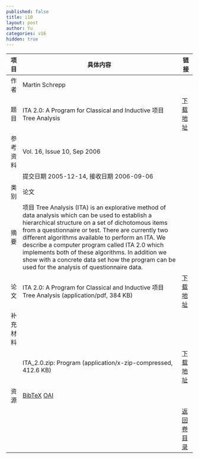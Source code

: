 ```yaml
---
published: false
title: i10
layout: post
author: Yu
categories: v16
hidden: true
---
```


| 项目 | 具体内容 | 链接 |
|---:|---|---|
| 作者 | Martin Schrepp| |
| 题目 |ITA 2.0: A Program for Classical and Inductive 项目 Tree Analysis | [下载地址](http://www.jstatsoft.org/v16/i10/paper) |
| 参考资料 |Vol. 16, Issue 10, Sep 2006 | |
| | 提交日期 2005-12-14, 接收日期 2006-09-06| | 
| 类别 | 论文| |
| 摘要 | 项目 Tree Analysis (ITA) is an explorative method of data analysis which can be used to establish a hierarchical structure on a set of dichotomous items from a questionnaire or test. There are currently two different algorithms available to perform an ITA. We describe a computer program called ITA 2.0 which implements both of these algorithms.  In addition we show with a concrete data set how the program can be used for the analysis of questionnaire data.| |
| 论文 | ITA 2.0: A Program for Classical and Inductive 项目 Tree Analysis  (application/pdf, 384 KB)| [下载地址](http://www.jstatsoft.org/v16/i10/paper) |
| 补充材料 | | |
| |ITA_2.0.zip: Program  (application/x-zip-compressed, 412.6 KB)|  [下载地址](http://www.jstatsoft.org/v16/i10/supp/1) |
| 资源 | [BibTeX](http://www.jstatsoft.org/v16/i10/bibtex) [OAI](http://www.jstatsoft.org/oai?verb=GetRecord&identifier=oai.jstatsoft/v16/i10&prefix=oai_dc)| |
| |  | [返回卷目录]({{site.baseurl}}/volume/v16.html) |